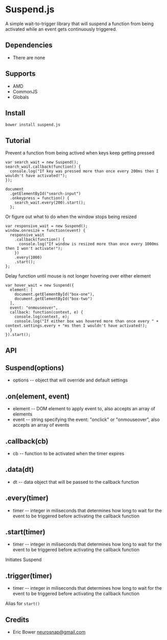 Suspend.js
=========

A simple wait-to-trigger library that will suspend a function from being activated
while an event gets continuously triggered.

Dependencies
------------

* There are none

Supports
--------

* AMD
* CommonJS
* Globals

Install
-------

```
bower install suspend.js
```

Tutorial
--------

Prevent a function from being actived when keys keep getting pressed

```
var search_wait = new Suspend();
search_wait.callback(function() {
  console.log("If key was pressed more than once every 200ms then I wouldn't have activated!");
});

document
  .getElementById("search-input")
  .onkeypress = function() {
    search_wait.every(200).start();
  };
```

Or figure out what to do when the window stops being resized

```
var responsive_wait = new Suspend();
window.onresize = function(event) {
  responsive_wait
    .callback(function() {
      console.log("If window is resized more than once every 1000ms then I won't activate!");
    })
    .every(1000)
    .start();
};
```

Delay function until mouse is not longer hovering over either element

```
var hover_wait = new Suspend({
  element: [
    document.getElementById("box-one"),
    document.getElementById("box-two")
  ],
  event: "onmouseover",
  callback: function(context, e) {
    console.log(context, e);
    console.log("If either box was hovered more than once every " + context.settings.every + "ms then I wouldn't have activated!);
  }
}).start();
```

API
---

Suspend(options)
-----------------------

* options -- object that will override and default settings

.on(element, event)
-------------------

* element -- DOM element to apply event to, also accepts an array of elements
* event -- string specifying the event: "onclick" or "onmouseover", also accepts an array of events

.callback(cb)
-------------

* cb -- function to be activated when the timer expires

.data(dt)
---------

* dt -- data object that will be passed to the callback function

.every(timer)
-------------

* timer -- integer in miliseconds that determines how long to wait for the event
to be triggered before activating the callback function

.start(timer)
-------------

* timer -- integer in miliseconds that determines how long to wait for the event
to be triggered before activating the callback function

Initiates Suspend

.trigger(timer)
---------------

* timer -- integer in miliseconds that determines how long to wait for the event
to be triggered before activating the callback function

Alias for `start()`


Credits
-------

* Eric Bower <neurosnap@gmail.com>